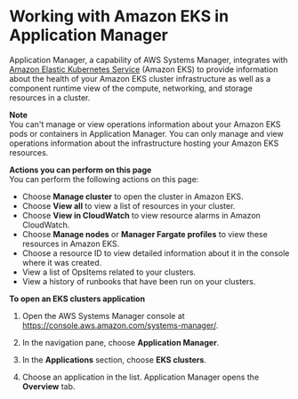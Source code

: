 # Working with Amazon EKS in Application Manager<a name="application-manager-working-EKS"></a>

Application Manager, a capability of AWS Systems Manager, integrates with [Amazon Elastic Kubernetes Service](https://docs.aws.amazon.com/eks/latest/userguide/what-is-eks.html) \(Amazon EKS\) to provide information about the health of your Amazon EKS cluster infrastructure as well as a component runtime view of the compute, networking, and storage resources in a cluster\.

**Note**  
You can't manage or view operations information about your Amazon EKS pods or containers in Application Manager\. You can only manage and view operations information about the infrastructure hosting your Amazon EKS resources\.

**Actions you can perform on this page**  
You can perform the following actions on this page:
+ Choose **Manage cluster** to open the cluster in Amazon EKS\.
+ Choose **View all** to view a list of resources in your cluster\.
+ Choose **View in CloudWatch** to view resource alarms in Amazon CloudWatch\.
+ Choose **Manage nodes** or **Manager Fargate profiles** to view these resources in Amazon EKS\.
+ Choose a resource ID to view detailed information about it in the console where it was created\.
+ View a list of OpsItems related to your clusters\.
+ View a history of runbooks that have been run on your clusters\.

**To open an **EKS clusters** application**

1. Open the AWS Systems Manager console at [https://console\.aws\.amazon\.com/systems\-manager/](https://console.aws.amazon.com/systems-manager/)\.

1. In the navigation pane, choose **Application Manager**\.

1. In the **Applications** section, choose **EKS clusters**\.

1. Choose an application in the list\. Application Manager opens the **Overview** tab\.